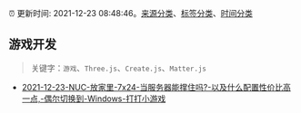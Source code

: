 :alarm_clock: 更新时间: 2021-12-23 08:48:46。[来源分类](../README.md)、[标签分类](../TAGS.md)、[时间分类](../TIMELINE.md)

## 游戏开发


> 关键字：`游戏`、`Three.js`、`Create.js`、`Matter.js`



- [2021-12-23-NUC-放家里-7x24-当服务器能撑住吗?-以及什么配置性价比高一点,-偶尔切换到-Windows-打打小游戏](https://www.v2ex.com/t/824019) 